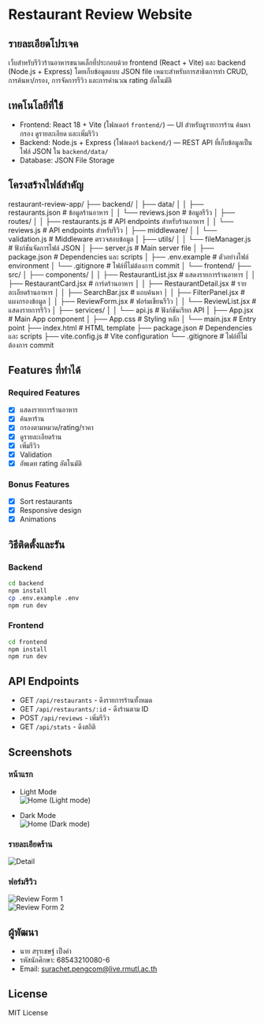 # Restaurant Review Website

## รายละเอียดโปรเจค
เว็บสำหรับรีวิวร้านอาหารขนาดเล็กที่ประกอบด้วย frontend (React + Vite) และ backend (Node.js + Express) โดยเก็บข้อมูลแบบ JSON file เหมาะสำหรับการสาธิตการทำ CRUD, การค้นหา/กรอง, การจัดการรีวิว และการคำนวณ rating อัตโนมัติ

## เทคโนโลยีที่ใช้
- Frontend: React 18 + Vite (โฟลเดอร์ `frontend/`) — UI สำหรับดูรายการร้าน ค้นหา กรอง ดูรายละเอียด และเพิ่มรีวิว
- Backend: Node.js + Express (โฟลเดอร์ `backend/`) — REST API ที่เก็บข้อมูลเป็นไฟล์ JSON ใน `backend/data/`
- Database: JSON File Storage 

## โครงสร้างไฟล์สำคัญ
restaurant-review-app/
├── backend/
│   ├── data/
│   │   ├── restaurants.json      # ข้อมูลร้านอาหาร
│   │   └── reviews.json          # ข้อมูลรีวิว
│   ├── routes/
│   │   ├── restaurants.js        # API endpoints สำหรับร้านอาหาร
│   │   └── reviews.js            # API endpoints สำหรับรีวิว
│   ├── middleware/
│   │   └── validation.js         # Middleware ตรวจสอบข้อมูล
│   ├── utils/
│   │   └── fileManager.js        # ฟังก์ชันจัดการไฟล์ JSON
│   ├── server.js                 # Main server file
│   ├── package.json              # Dependencies และ scripts
│   ├── .env.example              # ตัวอย่างไฟล์ environment
│   └── .gitignore                # ไฟล์ที่ไม่ต้องการ commit
│
└── frontend/
    ├── src/
    │   ├── components/
    │   │   ├── RestaurantList.jsx   # แสดงรายการร้านอาหาร
    │   │   ├── RestaurantCard.jsx   # การ์ดร้านอาหาร
    │   │   ├── RestaurantDetail.jsx # รายละเอียดร้านอาหาร
    │   │   ├── SearchBar.jsx        # แถบค้นหา
    │   │   ├── FilterPanel.jsx      # แผงกรองข้อมูล
    │   │   ├── ReviewForm.jsx       # ฟอร์มเขียนรีวิว
    │   │   └── ReviewList.jsx       # แสดงรายการรีวิว
    │   ├── services/
    │   │   └── api.js               # ฟังก์ชันเรียก API
    │   ├── App.jsx                  # Main App component
    │   ├── App.css                  # Styling หลัก
    │   └── main.jsx                 # Entry point
    ├── index.html                   # HTML template
    ├── package.json                 # Dependencies และ scripts
    ├── vite.config.js               # Vite configuration
    └── .gitignore                   # ไฟล์ที่ไม่ต้องการ commit

## Features ที่ทำได้
### Required Features
- [x] แสดงรายการร้านอาหาร
- [x] ค้นหาร้าน
- [x] กรองตามหมวด/rating/ราคา
- [x] ดูรายละเอียดร้าน
- [x] เพิ่มรีวิว
- [x] Validation
- [x] อัพเดท rating อัตโนมัติ

### Bonus Features
- [x] Sort restaurants
- [x] Responsive design
- [x] Animations

## วิธีติดตั้งและรัน

### Backend
```bash
cd backend
npm install
cp .env.example .env
npm run dev
```

### Frontend
```bash
cd frontend
npm install
npm run dev
```

## API Endpoints
- GET `/api/restaurants` - ดึงรายการร้านทั้งหมด
- GET `/api/restaurants/:id` - ดึงร้านตาม ID
- POST `/api/reviews` - เพิ่มรีวิว
- GET `/api/stats` - ดึงสถิติ

## Screenshots
### หน้าแรก
- Light Mode  
![Home (Light mode)](./screenshots/home-light.png)

- Dark Mode  
![Home (Dark mode)](./screenshots/home-dark.png)

### รายละเอียดร้าน  
![Detail](./screenshots/detail.png)

### ฟอร์มรีวิว  
![Review Form 1](./screenshots/review-form-1.png)  
![Review Form 2](./screenshots/review-form-2.png)
## ผู้พัฒนา
- นาย สรุรเชษฐ์ เป็งคำ
- รหัสนักศึกษา: 68543210080-6
- Email: surachet.pengcom@live.rmutl.ac.th

## License
MIT License
